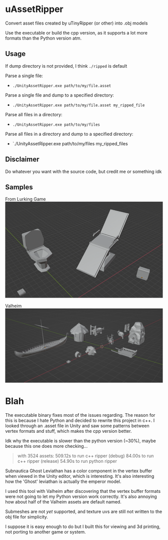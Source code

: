 # uAssetRipper
Convert asset files created by uTinyRipper (or other) into .obj models

Use the executable or build the cpp version, as it supports a lot more formats than the Python version atm.

## Usage
If dump directory is not provided, I think `./ripped` is default

Parse a single file:
- `./UnityAssetRipper.exe path/to/my/file.asset`

Parse a single file and dump to a specified directory:
- `./UnityAssetRipper.exe path/to/my/file.asset my_ripped_file`

Parse all files in a directory:
- `./UnityAssetRipper.exe path/to/my/files`

Parse all files in a directory and dump to a specified directory:
- `./UnityAssetRipper.exe path/to/my/files my_ripped_files

## Disclaimer
Do whatever you want with the source code, but credit me or something idk

## Samples
From Lurking Game
![alt text](lurking-splash.PNG?raw=true "Title")

Valheim
![alt text](valheim-splash.PNG?raw=true "Title")

# Blah
The executable binary fixes most of the issues regarding. The reason for this is because I hate Python and decided to rewrite this project in c++. I looked through an .asset file in Unity and saw some patterns between vertex formats and stuff, which makes the cpp version better.

Idk why the executable is slower than the python version (~30%), maybe because this one does more checking...

> with 3524 assets:
> 	509.12s to run c++ ripper (debug)
> 	 84.00s to run c++ ripper (release)
> 	 54.90s to run python ripper

Subnautica Ghost Leviathan has a color component in the vertex buffer when viewed in the Unity editor, which is interesting. It's also interesting how the 'Ghost' leviathan is actually the emperor model.

I used this tool with Valheim after discovering that the vertex buffer formats were not going to let my Python version work correctly. It's also annoying how about half of the Valheim assets are default named. 

Submeshes are not *yet* supported, and texture uvs are still not written to the obj file for simplicity. 

I suppose it is easy enough to do but I built this for viewing and 3d printing, not porting to another game or system.